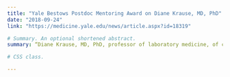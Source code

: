 ```yaml
---
title: "Yale Bestows Postdoc Mentoring Award on Diane Krause, MD, PhD"
date: "2018-09-24"
link: "https://medicine.yale.edu/news/article.aspx?id=18319"

# Summary. An optional shortened abstract.
summary: “Diane Krause, MD, PhD, professor of laboratory medicine, of cell biology, and of pathology, has received the 2018 Yale Postdoctoral Mentoring Prize, awarded annually by the Office of the Provost to a faculty member who exemplifies the role of a mentor and who has provided exceptional mentoring to one or more postdoctoral scholars during the previous year."

# CSS class.

---
```

